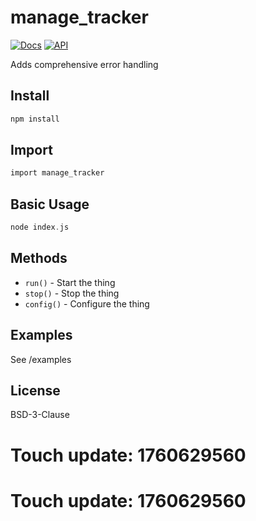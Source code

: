 # manage_tracker

[![Docs](https://img.shields.io/badge/docs-quick_reference-blue)]()
[![API](https://img.shields.io/badge/API-stable-green)]()

Adds comprehensive error handling

## Install
```bash
npm install
```

## Import
```php
import manage_tracker
```

## Basic Usage
```php
node index.js
```

## Methods
- `run()` - Start the thing
- `stop()` - Stop the thing  
- `config()` - Configure the thing

## Examples
See /examples

## License
BSD-3-Clause

# Touch update: 1760629560

# Touch update: 1760629560
